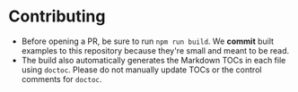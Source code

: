 Contributing
============

* Before opening a PR, be sure to run `npm run build`. We **commit** built
  examples to this repository because they're small and meant to be read.
* The build also automatically generates the Markdown TOCs in each file using
  `doctoc`. Please do not manually update TOCs or the control comments for
  `doctoc`.